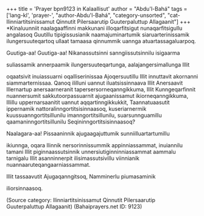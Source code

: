 +++
title = 'Prayer bpn9123 in Kalaallisut'
author = "Abdu'l-Bahá"
tags = ['lang-kl', 'prayer-', "author-Abdu'l-Bahá", "category-unsorted", "cat-Ilinniartitsinissamut Qinnutit Pilersaarutip Guuterpaluttup Allagaanit"]
+++
*Kinaluunniit naalagaaffinni makkunani illoqarfitsigut nunaqarfitsigullu angalasoq Guutillu tipigissusianik naamajuminartumik siaruarterinissamik ilungersuuteqartoq ullaat tamaasa qinnummik uannga atuartassagaluarpoq.


Guutiga-aa! Guutiga-aa! Nikanassutsinni sanngiissutsinnilu isigaarma

suliassamik annerpaamik ilungersuuteqartunga, aalajangersimallunga Illit

oqaatsivit inuiassuarni oqalliserinissaa Ajoqersuutillu Illit innuttavit akornanni siammarternissaa. Qanoq ililluni uannut iluatsissinnaava Illit Anersaavit Illernartup anersaarneranit tapersersorneqanngikkuma, Illit Kunngeqarfinnit nuannersumit sakkutoorpassuarnit ajugaanissamut ikiorneqanngikkuma, Illillu uppernarsaanitit uannut aqqartinngikkukkit, Taannatuaasutit ippernamik nattoralinngortitsisinnaasoq, kuseriarnermik kuussuanngortitsillunilu imanngortitsillunilu, suarsunnguamillu qaamaninngortitsillunilu Seqininngortitsisinnaasoq?

Naalagara-aa! Pissaaninnik ajugaagajuttumik sunniilluartartumillu

ikiunnga, oqara Ilinnik nersorinnissummik appinniassammat, inuiannilu tamani Illit piginnaassutsinnik unnersiutiginninniassammat aammalu tarnigalu Illit asanninnerpit ilisimassutsivillu viinnianik nuannaaruteqangaarniassammat.

Illit tassaavutit Ajugaqanngitsoq, Namminerlu piumasaminik

iliorsinnaasoq.

(Source category: Ilinniartitsinissamut Qinnutit Pilersaarutip Guuterpaluttup Allagaanit)
(Bahaiprayers.net ID: 9123)
